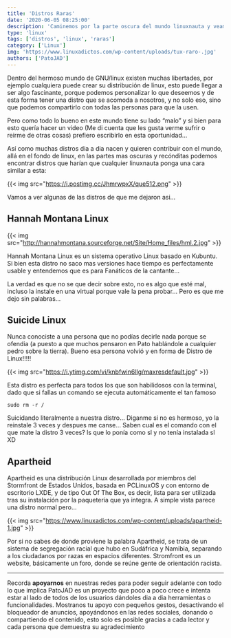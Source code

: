 ```yaml
---
title: 'Distros Raras'
date: '2020-06-05 08:25:00'
description: 'Caminemos por la parte oscura del mundo linuxnauta y veamos que se genera en esos antros.'
type: 'linux'
tags: ['distros', 'linux', 'raras']
category: ['Linux']
img: 'https://www.linuxadictos.com/wp-content/uploads/tux-raro-.jpg'
authors: ['PatoJAD']
---
```


Dentro del hermoso mundo de GNU/linux existen muchas libertades, por ejemplo cualquiera puede crear su distribución de linux, esto puede llegar a ser algo fascinante, porque podemos personalizar lo que deseemos y de esta forma tener una distro que se acomoda a nosotros, y no solo eso, sino que podemos compartirlo con todas las personas para que la usen.

Pero como todo lo bueno en este mundo tiene su lado “malo” y si bien para esto quería hacer un video (Me di cuenta que les gusta verme sufrir o reirme de otras cosas) prefiero escribirlo en esta oportunidad…

Así como muchas distros dia a dia nacen y quieren contribuir con el mundo, allá en el fondo de linux, en las partes mas oscuras y recónditas podemos encontrar distros que harían que cualquier linuxnauta ponga una cara similar a esta:

{{< img src="https://i.postimg.cc/JhmrwpxX/que512.png" >}}

Vamos a ver algunas de las distros de que me dejaron asi…

## Hannah Montana Linux

{{< img src="http://hannahmontana.sourceforge.net/Site/Home_files/hml.2.jpg" >}}

Hannah Montana Linux es un sistema operativo Linux basado en Kubuntu. Si bien esta distro no saco mas versiones hace tiempo es perfectamente usable y entendemos que es para Fanáticos de la cantante…

La verdad es que no se que decir sobre esto, no es algo que esté mal, incluso la instale en una virtual porque vale la pena probar… Pero es que me dejo sin palabras…

## Suicide Linux

Nunca conociste a una persona que no podías decirle nada porque se ofendia (a puesto a que muchos pensaron en Pato hablándole a cualquier pedro sobre la tierra). Bueno esa persona volvió y en forma de Distro de Linux!!!!!

{{< img src="https://i.ytimg.com/vi/knbfwin6lIg/maxresdefault.jpg" >}}

Esta distro es perfecta para todos los que son habilidosos con la terminal, dado que si fallas un comando se ejecuta automáticamente el tan famoso

    sudo rm -r /

Suicidando literalmente a nuestra distro… Diganme si no es hermoso, yo la reinstale 3 veces y despues me canse… Saben cual es el comando con el que mate la distro 3 veces? ls que lo ponía como sl y no tenía instalada sl XD

## Apartheid

Apartheid es una distribución Linux desarrollada por miembros del Stormfront de Estados Unidos, basada en PCLinuxOS y con entorno de escritorio LXDE, y de tipo Out Of The Box, es decir, lista para ser utilizada tras su instalación por la paquetería que ya integra. A simple vista parece una distro normal pero…

{{< img src="https://www.linuxadictos.com/wp-content/uploads/apartheid-1.jpg" >}}

Por si no sabes de donde proviene la palabra Apartheid, se trata de un sistema de segregación racial que hubo en Sudáfrica y Namibia, separando a los ciudadanos por razas en espacios diferentes. Stromfront es un website, básicamente un foro, donde se reúne gente de orientación racista.

---

Recorda **apoyarnos** en nuestras redes para poder seguir adelante con todo lo que implica PatoJAD es un proyecto que poco a poco crece e intenta estar al lado de todos de los usuarios dándoles dia a dia herramientas o funcionalidades. Mostranos tu apoyo con pequeños gestos, desactivando el bloqueador de anuncios, apoyándonos en las redes sociales, donando o compartiendo el contenido, esto solo es posible gracias a cada lector y cada persona que demuestra su agradecimiento
